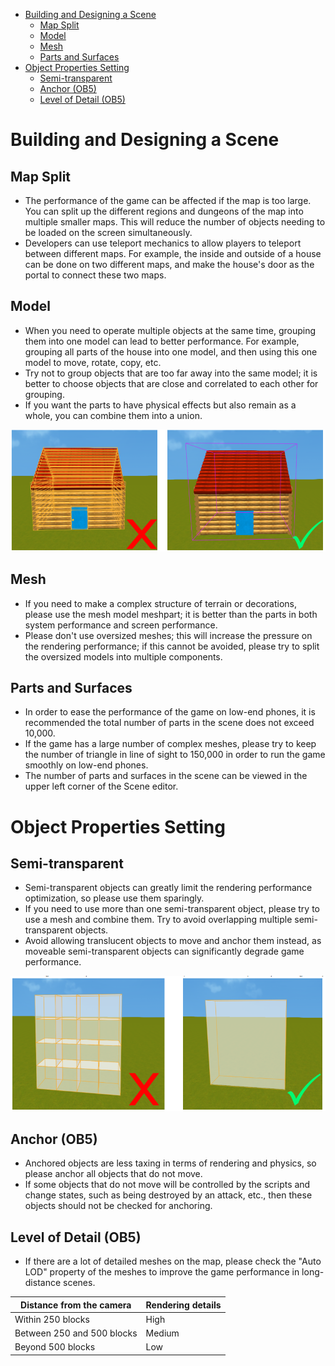- [Building and Designing a Scene](#building-and-designing-a-scene)
  - [Map Split](#map-split)
  - [Model](#model)
  - [Mesh](#mesh)
  - [Parts and Surfaces](#parts-and-surfaces)
- [Object Properties Setting](#object-properties-setting)
  - [Semi-transparent](#semi-transparent)
  - [Anchor (OB5)](#anchor-ob5)
  - [Level of Detail (OB5)](#level-of-detail-ob5)

# Building and Designing a Scene											
																
## Map Split															
																
* The performance of the game can be affected if the map is too large. You can split up the different regions and dungeons of the map into multiple smaller maps. This will reduce the number of objects needing to be loaded on the screen simultaneously.													
* Developers can use teleport mechanics to allow players to teleport between different maps. For example, the inside and outside of a house can be done on two different maps, and make the house's door as the portal to connect these two maps.															
																
## Model															
																
* When you need to operate multiple objects at the same time, grouping them into one model can lead to better performance. For example, grouping all parts of the house into one model, and then using this one model to move, rotate, copy, etc.															
* Try not to group objects that are too far away into the same model; it is better to choose objects that are close and correlated to each other for grouping.															
* If you want the parts to have physical effects but also remain as a whole, you can combine them into a union.															

![optimization_1](./snapshot/optimization_1.png)
																
## Mesh															
																
* If you need to make a complex structure of terrain or decorations, please use the mesh model meshpart; it is better than the parts in both system performance and screen performance.															
* Please don't use oversized meshes; this will increase the pressure on the rendering performance; if this cannot be avoided, please try to split the oversized models into multiple components.															
																
## Parts and Surfaces															
																
* In order to ease the performance of the game on low-end phones, it is recommended the total number of parts in the scene does not exceed 10,000.															
* If the game has a large number of complex meshes, please try to keep the number of triangle in line of sight to 150,000 in order to run the game smoothly on low-end phones.															
* The number of parts and surfaces in the scene can be viewed in the upper left corner of the Scene editor.															
																
# Object Properties Setting																
																
## Semi-transparent															
																
* Semi-transparent objects can greatly limit the rendering performance optimization, so please use them sparingly.															
* If you need to use more than one semi-transparent object, please try to use a mesh and combine them. Try to avoid overlapping multiple semi-transparent objects.															
* Avoid allowing translucent objects to move and anchor them instead, as moveable semi-transparent objects can significantly degrade game performance.
  							
![optimization_2](./snapshot/optimization_2.png)

												
## Anchor (OB5)															
																
* Anchored objects are less taxing in terms of rendering and physics, so please anchor all objects that do not move.															
* If some objects that do not move will be controlled by the scripts and change states, such as being destroyed by an attack, etc., then these objects should not be checked for anchoring.															
																
## Level of Detail (OB5)															
																
* If there are a lot of detailed meshes on the map, please check the "Auto LOD" property of the meshes to improve the game performance in long-distance scenes.					

| Distance from the camera| Rendering details| 
| ------------- | ------------- |
| Within 250 blocks| High| 
| Between 250 and 500 blocks| Medium| 
| Beyond 500 blocks| Low| 

